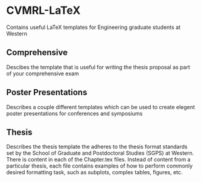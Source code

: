 # CVMRL-LaTeX
Contains useful LaTeX templates for Engineering graduate students at Western

## Comprehensive
Descibes the template that is useful for writing the thesis proposal as part of your comprehensive exam

## Poster Presentations
Describes a couple different templates which can be used to create elegent poster presentations for conferences and symposiums

## Thesis
Describes the thesis template the adheres to the thesis format standards set by the 
School of Graduate and Postdoctoral Studies (SGPS) at Western.  There is content in each of the Chapter.tex files.  Instead of content
from a particular thesis, each file contains examples of how to perform commonly desired formatting task, such as subplots, 
complex tables, figures, etc.
